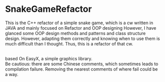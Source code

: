 # SnakeGameRefactor
<p>This is the C++ refactor of a simple snake game, which is a cw written in JAVA and mainly focused on Refactor and OOP designing
However, I have glanced some OOP design methods and patterns and class structure design. However, adapting them correctly and knowing when to use them is much difficult than I thought.
Thus, this is a refactor of that cw.

<br> based On EasyX, a simple graphics library.
<br> Be cautious: there are some Chinese comments, which sometimes leads to compilation failure. Removing the nearest comments of where fail could be a way.
 
